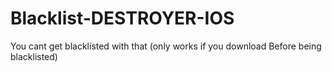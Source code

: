 # Blacklist-DESTROYER-IOS
You cant get blacklisted with that (only works if you download Before being blacklisted)
